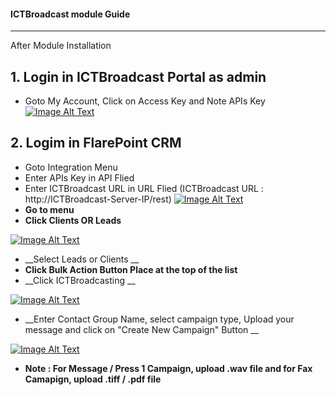 #### ICTBroadcast module Guide  
-------------------------------
After Module Installation
## 1. Login in ICTBroadcast Portal as admin
* Goto My Account, Click on Access Key and Note APIs Key
[![Image Alt Text](https://www.ictbroadcast.com/sites/default/files/flarepoint_ictbroadcast/step-1.png)](https://www.ictbroadcast.com/sites/default/files/flarepoint_ictbroadcast/step-1.png)

## 2. Logim in FlarePoint CRM
* Goto Integration Menu 
* Enter APIs Key in API Flied
* Enter ICTBroadcast URL in URL Flied (ICTBroadcast URL : http://ICTBroadcast-Server-IP/rest)
[![Image Alt Text](https://www.ictbroadcast.com/sites/default/files/flarepoint_ictbroadcast/step-2.png)](https://www.ictbroadcast.com/sites/default/files/flarepoint_ictbroadcast/step-2.png)
* __Go to menu__
* __Click Clients OR Leads__

[![Image Alt Text](https://www.ictbroadcast.com/sites/default/files/flarepoint_ictbroadcast/step-3.png)](https://www.ictbroadcast.com/sites/default/files/flarepoint_ictbroadcast/step-3.png)

* __Select Leads or Clients __
* __Click Bulk Action  Button Place at the top of the list__
* __Click ICTBroadcasting __

[![Image Alt Text](https://www.ictbroadcast.com/sites/default/files/flarepoint_ictbroadcast/step-4.png)](https://www.ictbroadcast.com/sites/default/files/flarepoint_ictbroadcast/step-4.png)

* __Enter Contact Group Name, select campaign type, Upload your message  and click on "Create New Campaign" Button __

[![Image Alt Text](https://www.ictbroadcast.com/sites/default/files/flarepoint_ictbroadcast/step-5.png)](https://www.ictbroadcast.com/sites/default/files/flarepoint_ictbroadcast/step-5.png)

* __Note : For Message / Press 1 Campaign, upload .wav file and for Fax Camapign, upload .tiff / .pdf file__

